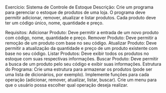 Exercício: Sistema de Controle de Estoque
Descrição:
Crie um programa para gerenciar o estoque de produtos de uma loja. O programa deve permitir adicionar, remover, atualizar e listar produtos. Cada produto deve ter um código único, nome, quantidade e preço.

Requisitos:
Adicionar Produto: Deve permitir a entrada de um novo produto com código, nome, quantidade e preço.
Remover Produto: Deve permitir a remoção de um produto com base no seu código.
Atualizar Produto: Deve permitir a atualização da quantidade e preço de um produto existente com base no seu código.
Listar Produtos: Deve exibir todos os produtos no estoque com suas respectivas informações.
Buscar Produto: Deve permitir a busca de um produto pelo seu código e exibir suas informações.
Estrutura do Programa:
Crie uma estrutura para armazenar os produtos (pode ser uma lista de dicionários, por exemplo).
Implemente funções para cada operação (adicionar, remover, atualizar, listar, buscar).
Crie um menu para que o usuário possa escolher qual operação deseja realizar.
